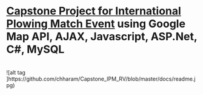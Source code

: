 # [Capstone Project for International Plowing Match Event](https://github.com/chharam/Capstone_IPM_RV.git) using Google Map API, AJAX, Javascript, ASP.Net, C#, MySQL
<br>
![alt tag ]https://github.com/chharam/Capstone_IPM_RV/blob/master/docs/readme.jpg) 

<br>
